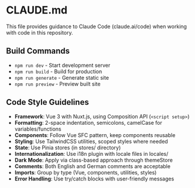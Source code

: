 # CLAUDE.md

This file provides guidance to Claude Code (claude.ai/code) when working with code in this repository.

## Build Commands
- `npm run dev` - Start development server
- `npm run build` - Build for production
- `npm run generate` - Generate static site
- `npm run preview` - Preview built site

## Code Style Guidelines
- **Framework**: Vue 3 with Nuxt.js, using Composition API (`<script setup>`)
- **Formatting**: 2-space indentation, semicolons, camelCase for variables/functions
- **Components**: Follow Vue SFC pattern, keep components reusable
- **Styling**: Use TailwindCSS utilities, scoped styles where needed
- **State**: Use Pinia stores (in stores/ directory)
- **Internationalization**: Use i18n plugin with locale files in locales/
- **Dark Mode**: Apply via class-based approach through themeStore
- **Comments**: Both English and German comments are acceptable
- **Imports**: Group by type (Vue, components, utilities, styles)
- **Error Handling**: Use try/catch blocks with user-friendly messages